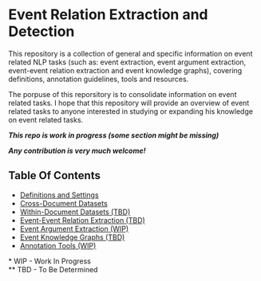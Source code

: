 # Event Relation Extraction and Detection
This repository is a collection of general and specific information on event related NLP tasks (such as: event extraction, event argument extraction, event-event relation extraction and event knowledge graphs), covering definitions, annotation guidelines, tools and resources. 

The porpuse of this reporsitory is to consolidate information on event related tasks. I hope that this repository will provide an overview of event related tasks to anyone interested in studying or expanding his knowledge on event related tasks.

**_This repo is work in progress (some section might be missing)_**

**_Any contribution is very much welcome!_**

## Table Of Contents

- [Definitions and Settings](definitions.md)
- [Cross-Document Datasets](cd_datasets.md)
- [Within-Document Datasets (TBD)](wd_datasets.md)
- [Event-Event Relation Extraction (TBD)](event_event_rel.md)
- [Event Argument Extraction (WIP)](arguments.md)
- [Event Knowledge Graphs (TBD)](graphs.md)
- [Annotation Tools (WIP)](tools.md)

\* WIP - Work In Progress </br>
** TBD - To Be Determined